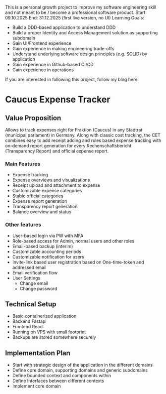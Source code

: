 
This is a personal growth project to improve my software engineering skill and not meant to be / become a professional software product. 
Start: 09.10.2025
End: 31.12.2025 (first live version, no UI)
Learning Goals:
- Build a DDD-based application to understand DDD
- Build a proper Identity and Access Management solution as supporting subdomain
- Gain UI/Frontend experience
- Gain experience in making engineering trade-offs
- Understand underlying software design principles (e.g. SOLID) by application
- Gain experience in Github-based CI/CD
- Gain experience in operations

If you are interested in following this project, follow my blog here: 

# Caucus Expense Tracker

## Value Proposition
Allows to track expenses right for Fraktion (Caucus) in any Stadtrat (municipal parlament) in Germany. Along with classic cost tracking, the CET combines easy to add receipt adding and rules based expense tracking with on-demand report generation for every Rechenschaftsbericht (Transparency Report) and official expense report.

### Main Features
- Expense tracking
- Expense overviews and visualizations
- Receipt upload and attachment to expense
- Customizable expense categories
- Stable official categories
- Expense report generation
- Transparency report generation
- Balance overview and status

### Other features
- User-based login via PW with MFA
- Role-based access for Admin, normal users and other roles
- Email-based backup (interim)
- Customizable accounting periods
- Customizable notification for users 
- Invite-link based user registration based on One-time-token and addressed email
- Email verification flow
- User Settings
	- Change email
	- Change password

## Technical Setup
- Basic containerized application 
- Backend Fastapi
- Frontend React
- Running on VPS with small footprint
- Backups are stored somewhere securely

## Implementation Plan
- Start with strategic design of the application in the different domains
- Define core domain, supporting domains and generic subdomains
- Define bounded context and components within
- Define Interfaces between different contexts
- Implement core domain
